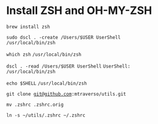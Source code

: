 <h1>Install ZSH and OH-MY-ZSH</h1>

<code>brew install zsh</code>

<code>sudo dscl . -create /Users/$USER UserShell /usr/local/bin/zsh</code>

<code>which zsh</code>
<code>/usr/local/bin/zsh</code>

<code>dscl . -read /Users/$USER UserShell</code>
   <code>UserShell: /usr/local/bin/zsh</code>

<code>echo $SHELL</code>
    <code>/usr/local/bin/zsh</code>

<code>git clone git@github.com:mtraverso/utils.git</code>

<code>mv .zshrc .zshrc.orig</code>

<code>ln -s ~/utils/.zshrc ~/.zshrc</code>

